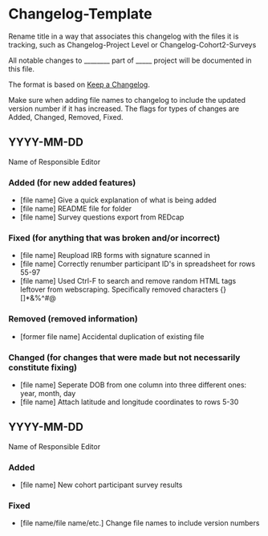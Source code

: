 # Changelog-Template
Rename title in a way that associates this changelog with the files it is tracking, such as Changelog-Project Level or Changelog-Cohort2-Surveys

All notable changes to ________ part of _____ project will be documented in this file.

The format is based on [Keep a Changelog](https://keepachangelog.com/en/1.1.0/).  

Make sure when adding file names to changelog to include the updated version number if it has increased. The flags for types of changes are Added, Changed, Removed, Fixed. 

## YYYY-MM-DD
Name of Responsible Editor

### Added (for new added features)

- [file name] Give a quick explanation of what is being added 
- [file name] README file for folder  
- [file name] Survey questions export from REDcap  

### Fixed (for anything that was broken and/or incorrect)

- [file name] Reupload IRB forms with signature scanned in
- [file name] Correctly renumber participant ID's in spreadsheet for rows 55-97  
- [file name] Used Ctrl-F to search and remove random HTML tags leftover from webscraping. Specifically removed characters {}[]*&%^#@
  
### Removed (removed information)

- [former file name] Accidental duplication of existing file

### Changed (for changes that were made but not necessarily constitute fixing)

- [file name] Seperate DOB from one column into three different ones: year, month, day
- [file name] Attach latitude and longitude coordinates to rows 5-30

## YYYY-MM-DD
Name of Responsible Editor 

### Added

- [file name] New cohort participant survey results  

### Fixed

- [file name/file name/etc.] Change file names to include version numbers 


